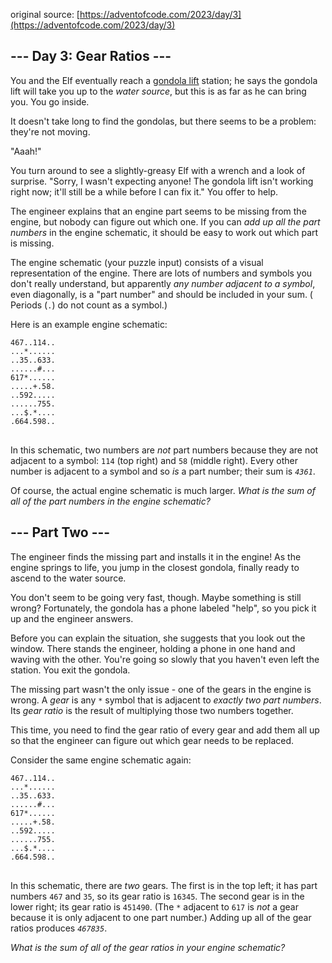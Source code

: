 original source: [https://adventofcode.com/2023/day/3](https://adventofcode.com/2023/day/3)

## --- Day 3: Gear Ratios ---

You and the Elf eventually reach a [gondola lift](https://en.wikipedia.org/wiki/Gondola_lift)
station; he says the gondola lift will take you up to the <em>water source</em>, but this is as far
as he can bring you. You go inside.

It doesn't take long to find the gondolas, but there seems to be a problem: they're not moving.

"Aaah!"

You turn around to see a slightly-greasy Elf with a wrench and a look of surprise. "Sorry, I wasn't
expecting anyone! The gondola lift isn't working right now; it'll still be a while before I can fix
it." You offer to help.

The engineer explains that an engine part seems to be missing from the engine, but nobody can figure
out which one. If you can <em>add up all the part numbers</em> in the engine schematic, it should be
easy to work out which part is missing.

The engine schematic (your puzzle input) consists of a visual representation of the engine. There
are lots of numbers and symbols you don't really understand, but apparently <em>any number adjacent
to a symbol</em>, even diagonally, is a "part number" and should be included in your sum. (
Periods (<code>.</code>) do not count as a symbol.)

Here is an example engine schematic:

<pre>
<code>467..114..
...*......
..35..633.
......#...
617*......
.....+.58.
..592.....
......755.
...$.*....
.664.598..
</code>
</pre>

In this schematic, two numbers are <em>not</em> part numbers because they are not adjacent to a
symbol: <code>114</code> (top right) and <code>58</code> (middle right). Every other number is
adjacent to a symbol and so <em>is</em> a part number; their sum is <code><em>4361</em></code>.

Of course, the actual engine schematic is much larger. <em>What is the sum of all of the part
numbers in the engine schematic?</em>

## --- Part Two ---

The engineer finds the missing part and installs it in the engine! As the engine springs to life,
you jump in the closest gondola, finally ready to ascend to the water source.

You don't seem to be going very fast, though. Maybe something is still wrong? Fortunately, the
gondola has a phone labeled "help", so you pick it up and the engineer answers.

Before you can explain the situation, she suggests that you look out the window. There stands the
engineer, holding a phone in one hand and waving with the other. You're going so slowly that you
haven't even left the station. You exit the gondola.

The missing part wasn't the only issue - one of the gears in the engine is wrong. A <em>gear</em> is
any <code>*</code> symbol that is adjacent to <em>exactly two part numbers</em>. Its <em>gear
ratio</em> is the result of multiplying those two numbers together.

This time, you need to find the gear ratio of every gear and add them all up so that the engineer
can figure out which gear needs to be replaced.

Consider the same engine schematic again:

<pre>
<code>467..114..
...*......
..35..633.
......#...
617*......
.....+.58.
..592.....
......755.
...$.*....
.664.598..
</code>
</pre>

In this schematic, there are <em>two</em> gears. The first is in the top left; it has part
numbers <code>467</code> and <code>35</code>, so its gear ratio is <code>16345</code>. The second
gear is in the lower right; its gear ratio is <code>451490</code>. (The <code>*</code> adjacent
to <code>617</code> is <em>not</em> a gear because it is only adjacent to one part number.) Adding
up all of the gear ratios produces <code><em>467835</em></code>.

<em>What is the sum of all of the gear ratios in your engine schematic?</em>